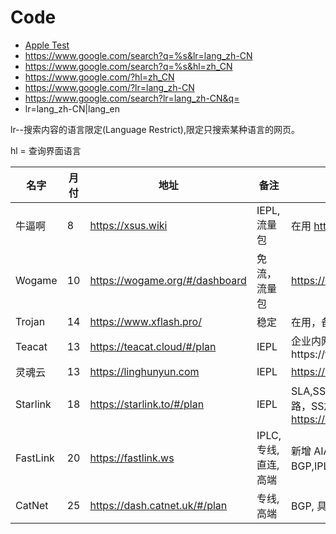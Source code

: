 
# Code
- [Apple Test](http://www.apple.com/library/test/success.html)
- https://www.google.com/search?q=%s&lr=lang_zh-CN
- https://www.google.com/search?q=%s&hl=zh_CN
- https://www.google.com/?hl=zh_CN
- https://www.google.com/?lr=lang_zh-CN
- https://www.google.com/search?lr=lang_zh-CN&q=
- lr=lang_zh-CN|lang_en

lr--搜索内容的语言限定(Language Restrict),限定只搜索某种语言的网页。

hl = 查询界面语言

| 名字     | 月付 | 地址                                    | 备注                                                         | Text                                                         |
| -------- | ---- | --------------------------------------- | ------------------------------------------------------------ | ------------------------------------------------------------ |
| 牛逼啊   | 8    | https://xsus.wiki                       | IEPL,流量包                                                  | 在用      http://wz.xsus.link/                               |
| Wogame   | 10   | https://wogame.org/#/dashboard          | 免流，流量包                                                 |    https://citruslab.me/dashboard                                                          |
| Trojan   | 14   | https://www.xflash.pro/                 | 稳定                                        | 在用，备用流量包                                             |
| Teacat   | 13   | https://teacat.cloud/#/plan             | IEPL                                                         | 企业内网专线https://teacat2.com                              |
| 灵魂云 | 13 | https://linghunyun.com | IEPL | https://linghun999.com |
| Starlink     | 18   | https://starlink.to/#/plan              | IEPL                                                         | SLA,SS专线，金融级别跨境线路，SS加密，https://star.369.cyou/                             |
| FastLink | 20   | https://fastlink.ws | IPLC, 专线, 直连, 高端                                       | 新增 AIA 和 IPLC 专线线路。BGP,IPLC,Anycast全球加速技术   |
| CatNet   | 25   | https://dash.catnet.uk/#/plan           | 专线, 高端                                                   | BGP, 具有强大SLA保证。 |



